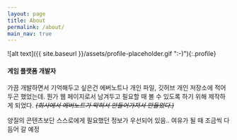 ```yaml
---
layout: page
title: About
permalink: /about/
main_nav: true
---
```


![alt text]({{ site.baseurl }}/assets/profile-placeholder.gif ":-)"){:.profile}

#### 게임 플랫폼 개발자

가끔 개발하면서 기억해두고 싶은건 에버노트나 개인 파일, 깃허브 개인 저장소에 적어두곤 했었는데. 뭔가 웹 페이지로서
남겨두고 필요할 때 볼 수 있도록 하기 위해 제작하게 되었다. *~~(회사에서 에버노트가 막혀서 안들어가져서 만들었다.)~~*

양질의 콘텐츠보단 스스로에게 필요했던 정보가 우선되어 있음.. 여유가 될 때 조금씩 다듬어 갈 예정

[centrarium]: https://github.com/bencentra/centrarium
[bencentra]: http://bencentra.com
[jekyll]: https://github.com/jekyll/jekyll
